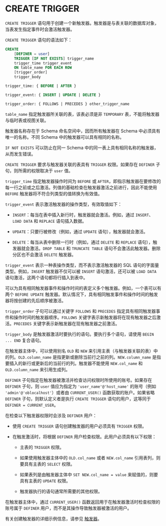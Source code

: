 # CREATE TRIGGER 

`CREATE TRIGGER` 语句用于创建一个新触发器。触发器是与表关联的数据库对象，当表发生指定事件时会激活触发器。

`CREATE TRIGGER` 语句的语法如下：

```sql
CREATE
    [DEFINER = user]
    TRIGGER [IF NOT EXISTS] trigger_name
    trigger_time trigger_event
    ON table_name FOR EACH ROW
    [trigger_order]
    trigger_body

trigger_time: { BEFORE | AFTER }

trigger_event: { INSERT | UPDATE | DELETE }

trigger_order: { FOLLOWS | PRECEDES } other_trigger_name

```

`table_name` 指定触发器所关联的表，该表必须是非 `TEMPORARY` 表，不能将触发器与临时表或视图关联。

触发器名称存在于 Schema 命名空间中，因而所有触发器在 Schema 中必须具有唯一的名称。不同 Schema 中的触发器可以具有相同的名称。

`IF NOT EXISTS` 可以防止在同一 Schema 中的同一表上具有相同名称的触发器，从而发生错误。

`CREATE TRIGGER` 要求与触发器关联的表具有 `TRIGGER` 权限。如果存在 `DEFINER` 子句，则所需的权限取决于 `user` 值。

`trigger_time` 指定触发器操作时间为 `BEFORE` 或 `AFTER`，即指示触发器在要修改的每一行之前或之后激活。列值的基础检查在触发器激活之前进行，因此不能使用 `BEFORE` 触发器将不符合列类型的值转换为有效值。

`trigger_event` 表示激活触发器的操作类型，有效取值如下：

* `INSERT`：每当在表中插入新行时，触发器就会激活。例如，通过 `INSERT`、`LOAD DATA` 和 `REPLACE` 语句插入数据。

* `UPDATE`：只要行被修改（例如，通过 `UPDATE` 语句），触发器就会激活。

* `DELETE`：每当从表中删除一行时（例如，通过 `DELETE` 和 `REPLACE` 语句），触发器就会激活。`DROP TABLE` 和 `TRUNCATE TABLE` 语句不会激活此触发器。删除分区也不会激活 `DELETE` 触发器。


`trigger_event` 表示一种表操作类型，而不表示激活触发器的 SQL 语句的字面量类型。例如，`INSERT` 触发器不仅可以被 `INSERT` 语句激活，还可以被 `LOAD DATA` 语句激活，这两个语句都将行插入到表中。

可以为具有相同触发器事件和操作时间的表定义多个触发器。例如，一个表可以有两个 `BEFORE UPDATE` 触发器。默认情况下，具有相同触发事件和操作时间的触发器将按创建的先后顺序被激活。

`trigger_order` 子句可以通过关键字 `FOLLOWS` 和 `PRECEDES` 指定具有相同触发器事件和操作时间的触发器顺序。`FOLLOWS` 关键字表示新触发器将在现有触发器之后激活。`PRECEDES` 关键字表示新触发器在现有触发器之前激活。

`trigger_body` 是触发器激活时要执行的语句。要执行多个语句，请使用 `BEGIN ... END` 复合语句。

在触发器主体中，可以使用别名 `OLD` 和 `NEW` 来引用主表（与触发器关联的表）中的列。`OLD.column_name` 是指更新或删除当前行之前的列。`NEW.column_name` 是指要插入的新行或更新后的当前行的列。触发器不能使用 `NEW.col_name` 和 `OLD.column_name` 来引用生成列。

`DEFINER` 子句指定在触发器被激活并检查访问权限时所使用的账号。如果存在 `DEFINER` 子句，则 `user` 值应为指定为 `'user_name'@'host_name'` 的账号（例如 `'admin'@'oblocalhost'`）或者由 `CURRENT_USER()` 函数获取的账户。如果省略 `DEFINER` 子句，则默认定义者是执行 `CREATE TRIGGER` 语句的用户，这等同于 `DEFINER = CURRENT_USER`。

在检查以下触发器权限时会涉及 `DEFINER` 用户：

* 使用 `CREATE TRIGGER` 语句创建触发器的用户必须具有 `TRIGGER` 权限。

* 在触发激活时，将根据 `DEFINER` 用户检查权限。此用户必须具有以下权限：

  * 主表的 `TRIGGER` 权限。
  
  * 如果使用触发器主体中的 `OLD.col_name` 或者 `NEW.col_name` 引用表列，则要具有主表的 `SELECT` 权限。
  
  * 如果表列是由触发器主体中 `SET NEW.col_name = value` 来赋值的，则要具有主表的 `UPDATE` 权限。
  
  * 触发器执行的语句通常所需要的其他权限。


在触发器主体中，通过 `CURRENT_USER()` 函数返回用于在触发器激活时检查权限的账号属于 `DEFINER` 用户，而不是其操作导致触发器被激活的用户。

有关创建触发器的详细示例信息，请参见 [触发器](../2.storage-object-mysql/5.pl-trigger-mysql.md)。
